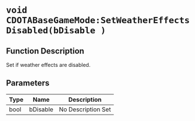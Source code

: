 # `void CDOTABaseGameMode:SetWeatherEffectsDisabled(bDisable )`
## Function Description
Set if weather effects are disabled.
## Parameters
Type|Name|Description
--|--|--
bool|bDisable|No Description Set
